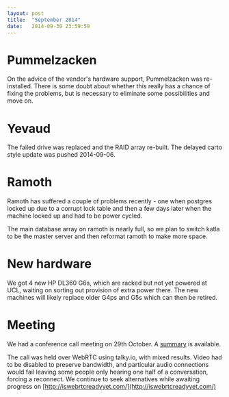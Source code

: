 ```yaml
---
layout: post
title:  "September 2014"
date:   2014-09-30 23:59:59
---
```


# Pummelzacken

On the advice of the vendor's hardware support, Pummelzacken was re-installed. There is some doubt about whether this really has a chance of fixing the problems, but is necessary to eliminate some possibilities and move on.

# Yevaud

The failed drive was replaced and the RAID array re-built. The delayed carto style update was pushed 2014-09-06.

# Ramoth

Ramoth has suffered a couple of problems recently - one when postgres locked up due to a corrupt lock table and then a few days later when the machine locked up and had to be power cycled.

The main database array on ramoth is nearly full, so we plan to switch katla to be the master server and then reformat ramoth to make more space.

# New hardware

We got 4 new HP DL360 G6s, which are racked but not yet powered at UCL, waiting on sorting out provision of extra power there. The new machines will likely replace older G4ps and G5s which can then be retired.

# Meeting

We had a conference call meeting on 29th October. A [summary](http://www.osmfoundation.org/wiki/File:OWG_Summary_2014-09-29.pdf) is available.

The call was held over WebRTC using talky.io, with mixed results. Video had to be disabled to preserve bandwidth, and particular audio connections would fail leaving some people only hearing one half of a conversation, forcing a reconnect. We continue to seek alternatives while awaiting progress on [http://iswebrtcreadyyet.com/](http://iswebrtcreadyyet.com/)
